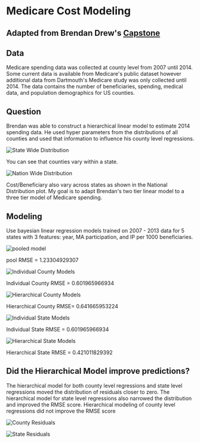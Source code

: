 # Medicare Cost Modeling
## Adapted from Brendan Drew's [Capstone](https://github.com/brendan-drew/County-Medicare-Spending)

## Data
Medicare spending data was collected at county level from 2007 until 2014.  Some current data is available from Medicare's public dataset however additional data from Dartmouth's Medicare study was only collected until 2014.  The data contains the number of beneficiaries, spending, medical data, and population demographics for US counties.

## Question
Brendan was able to construct a hierarchical linear model to estimate 2014 spending data.  He used hyper parameters from the distributions of all counties and used that information to influence his county level regressions.



![State Wide Distribution](https://github.com/cstaff18/County-Medicare-Spending/raw/master/images/SWdist.png)

You can see that counties vary within a state.

![Nation Wide Distribution](https://github.com/cstaff18/County-Medicare-Spending/raw/master/images/NWdist.png)

Cost/Beneficiary also vary across states as shown in the National Distribution plot.  My goal is to adapt Brendan's two tier linear model to a three tier model of Medicare spending.


## Modeling
Use bayesian linear regression models trained on 2007 - 2013 data for 5 states with 3 features: year, MA participation, and IP per 1000 beneficiaries.

![pooled model](https://github.com/cstaff18/County-Medicare-Spending/raw/master/images/poolgraph.png)

pool RMSE = 1.23304929307

![Individual County Models](https://github.com/cstaff18/County-Medicare-Spending/raw/master/images/IndCtygraph.png)

Individual County RMSE = 0.601965966934

![Hierarchical County Models](https://github.com/cstaff18/County-Medicare-Spending/raw/master/images/H1graph.png)

Hierarchical County RMSE= 0.641665953224


![Individual State Models](https://github.com/cstaff18/County-Medicare-Spending/raw/master/images/IndStategraph.png)

Individual State RMSE = 0.601965966934

![Hierarchical State Models](https://github.com/cstaff18/County-Medicare-Spending/raw/master/images/H2graph.png)

Hierarchical State RMSE = 0.421011829392

## Did the Hierarchical Model improve predictions?
The hierarchical model for both county level regressions and state level regressions moved the distribution of residuals closer to zero.  The hierarchical model for state level regressions also narrowed the distribution and improved the RMSE score.  Hierarchical modeling of county level regressions did not improve the RMSE score

![County Residuals](https://github.com/cstaff18/County-Medicare-Spending/raw/master/images/countyresid.png)

![State Residuals](https://github.com/cstaff18/County-Medicare-Spending/raw/master/images/stateresid.png)
